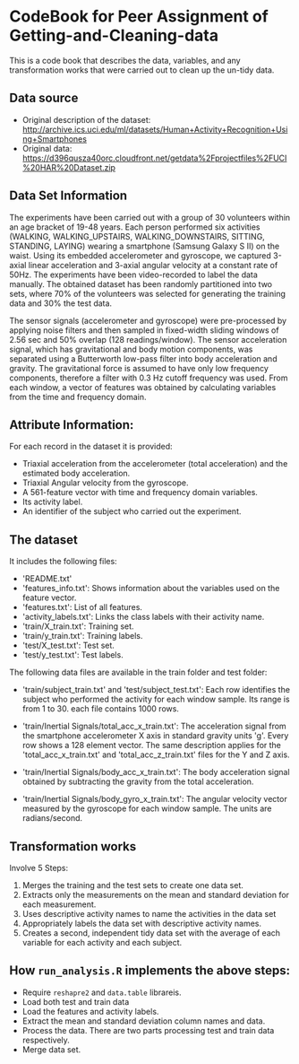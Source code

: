 CodeBook for Peer Assignment of Getting-and-Cleaning-data
==========================================================

This is a code book that describes the data, variables, and any transformation works that were carried out to clean up the un-tidy data.

Data source
-----------
* Original description of the dataset: 
  http://archive.ics.uci.edu/ml/datasets/Human+Activity+Recognition+Using+Smartphones
* Original data: 
  https://d396qusza40orc.cloudfront.net/getdata%2Fprojectfiles%2FUCI%20HAR%20Dataset.zip

Data Set Information
---------------------
The experiments have been carried out with a group of 30 volunteers within an age bracket of 19-48 years. Each person performed six activities (WALKING, WALKING_UPSTAIRS, WALKING_DOWNSTAIRS, SITTING, STANDING, LAYING) wearing a smartphone (Samsung Galaxy S II) on the waist. Using its embedded accelerometer and gyroscope, we captured 3-axial linear acceleration and 3-axial angular velocity at a constant rate of 50Hz. The experiments have been video-recorded to label the data manually. The obtained dataset has been randomly partitioned into two sets, where 70% of the volunteers was selected for generating the training data and 30% the test data. 

The sensor signals (accelerometer and gyroscope) were pre-processed by applying noise filters and then sampled in fixed-width sliding windows of 2.56 sec and 50% overlap (128 readings/window). The sensor acceleration signal, which has gravitational and body motion components, was separated using a Butterworth low-pass filter into body acceleration and gravity. The gravitational force is assumed to have only low frequency components, therefore a filter with 0.3 Hz cutoff frequency was used. From each window, a vector of features was obtained by calculating variables from the time and frequency domain. 

Attribute Information:
--------------------------
For each record in the dataset it is provided: 
- Triaxial acceleration from the accelerometer (total acceleration) and the estimated body acceleration. 
- Triaxial Angular velocity from the gyroscope. 
- A 561-feature vector with time and frequency domain variables. 
- Its activity label. 
- An identifier of the subject who carried out the experiment.

The dataset
------------
It includes the following files:

- 'README.txt'
- 'features_info.txt': Shows information about the variables used on the feature vector.
- 'features.txt': List of all features.
- 'activity_labels.txt': Links the class labels with their activity name.
- 'train/X_train.txt': Training set.
- 'train/y_train.txt': Training labels.
- 'test/X_test.txt': Test set.
- 'test/y_test.txt': Test labels.

The following data files are available in the train folder and test folder: 

- 'train/subject_train.txt' and 'test/subject_test.txt':
   Each row identifies the subject who performed the activity for each window sample. Its range is from 1 to 30.
   each file contains 1000 rows.
  
- 'train/Inertial Signals/total_acc_x_train.txt': 
   The acceleration signal from the smartphone accelerometer X axis in standard gravity units 'g'. Every row shows a 128 
   element vector. The same description applies for the 'total_acc_x_train.txt' and 'total_acc_z_train.txt' files for the Y 
   and Z axis.

- 'train/Inertial Signals/body_acc_x_train.txt': 
   The body acceleration signal obtained by subtracting the gravity from the total acceleration.

- 'train/Inertial Signals/body_gyro_x_train.txt': 
   The angular velocity vector measured by the gyroscope for each window sample. The units are radians/second.


Transformation works
----------------------
Involve 5 Steps:

1. Merges the training and the test sets to create one data set.
2. Extracts only the measurements on the mean and standard deviation for each measurement.
3. Uses descriptive activity names to name the activities in the data set
4. Appropriately labels the data set with descriptive activity names.
5. Creates a second, independent tidy data set with the average of each variable for each activity and each subject.

 How ```run_analysis.R``` implements the above steps:
--------------------------------------------------------

* Require ```reshapre2``` and ```data.table``` librareis.
* Load both test and train data
* Load the features and activity labels.
* Extract the mean and standard deviation column names and data.
* Process the data. There are two parts processing test and train data respectively.
* Merge data set.
